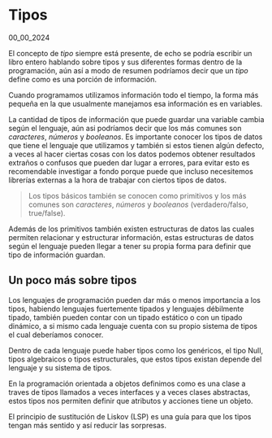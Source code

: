 # Tipos
00_00_2024

El concepto de *tipo* siempre está presente, de echo se podría escribir un libro entero hablando sobre tipos y sus diferentes formas dentro de la programación, aún así a modo de resumen podríamos decir que un *tipo* define como es una porción de información.

Cuando programamos utilizamos información todo el tiempo, la forma más pequeña en la que usualmente manejamos esa información es en variables.

La cantidad de tipos de información que puede guardar una variable cambia según el lenguaje, aún asi podríamos decir que los más comunes son *caracteres*, *números* y *booleanos*. Es importante conocer los tipos de datos que tiene el lenguaje que utilizamos y también si estos tienen algún defecto, a veces al hacer ciertas cosas con los datos podemos obtener resultados extraños o confusos que pueden dar lugar a errores, para evitar esto es recomendable investigar a fondo porque puede que incluso necesitemos librerías externas a la hora de trabajar con ciertos tipos de datos.

> Los tipos básicos también se conocen como primitivos y los más comunes son *caracteres*, *números* y *booleanos* (verdadero/falso, true/false).

Además de los primitivos también existen estructuras de datos las cuales permiten relacionar y estructurar información, estas estructuras de datos según el lenguaje pueden llegar a tener su propia forma para definir que tipo de información guardan.

## Un poco más sobre tipos 

Los lenguajes de programación pueden dar más o menos importancia a los tipos, habiendo lenguajes fuertemente tipados y lenguajes débilmente tipado, también pueden contar con un tipado estático o con un tipado dinámico, a si mismo cada lenguaje cuenta con su propio sistema de tipos el cual deberíamos conocer.

Dentro de cada lenguaje puede haber tipos como los genéricos, el tipo Null, tipos algebraicos o tipos estructurales, que estos tipos existan depende del lenguaje y su sistema de tipos.

En la programación orientada a objetos definimos como es una clase a traves de tipos llamados a veces interfaces y a veces clases abstractas, estos tipos nos permiten definir que atributos y acciones tiene un objeto.

El principio de sustitución de Liskov (LSP) es una guía para que los tipos tengan más sentido y así reducir las sorpresas.
